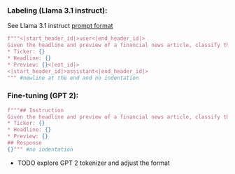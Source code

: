 ### Labeling (Llama 3.1 instruct):

See Llama 3.1 instruct [prompt format](https://llama.meta.com/docs/model-cards-and-prompt-formats/llama3_1)

```python
f"""<|start_header_id|>user<|end_header_id|>
Given the headline and preview of a financial news article, classify the sentiment toward the provided ticker symbol. Respond only with "Positive", "Negative" or "Neutral".
* Ticker: {}
* Headline: {}
* Preview: {}<|eot_id|>
<|start_header_id|>assistant<|end_header_id|>
""" #newline at the end and no indentation
```


### Fine-tuning (GPT 2):

```python
f"""## Instruction
Given the headline and preview of a financial news article, classify the sentiment toward the provided ticker symbol. Respond only with "Positive", "Negative" or "Neutral".
* Ticker: {}
* Headline: {}
* Preview: {}
## Response
{}""" #no indentation
```

* TODO explore GPT 2 tokenizer and adjust the format